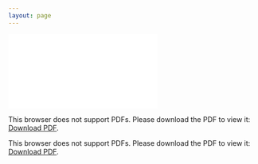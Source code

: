 ```yaml
---
layout: page
---
```




<object data="/resume/2024_Resume_for_SDE.pdf" type="application/pdf" width="900px" height="700px" position ="center 300px">
    <embed src="/resume/2024_Resume_for_SDE.pdf">
        <p>This browser does not support PDFs. Please download the PDF to view it: <a href="/resume/2024_Resume_for_SDE.pdf">Download PDF</a>.</p>
        <p>This browser does not support PDFs. Please download the PDF to view it: <a href="/resume/2024_Resume_for_SDE.pdf">Download PDF</a>.</p>
    </embed>
</object>